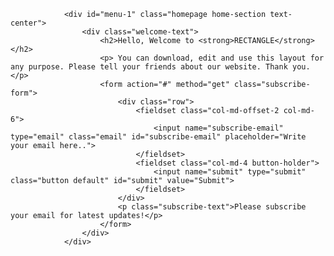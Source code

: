 <div class="logo-holder logo-top-margin">
					<a href="#" class="site-brand"><img src="images/logo.png" alt=""></a>
				</div>
				
				
				<div id="menu-1" class="homepage home-section text-center">
					<div class="welcome-text">
						<h2>Hello, Welcome to <strong>RECTANGLE</strong></h2>
						<p> You can download, edit and use this layout for any purpose. Please tell your friends about our website. Thank you.</p>
						<form action="#" method="get" class="subscribe-form">
							<div class="row">
								<fieldset class="col-md-offset-2 col-md-6">
									<input name="subscribe-email" type="email" class="email" id="subscribe-email" placeholder="Write your email here..">
								</fieldset>
								<fieldset class="col-md-4 button-holder">
									<input name="submit" type="submit" class="button default" id="submit" value="Submit">
								</fieldset>
							</div>
							<p class="subscribe-text">Please subscribe your email for latest updates!</p>
						</form>
					</div>
				</div>
